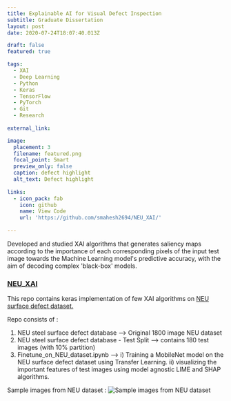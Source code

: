 ```yaml
---
title: Explainable AI for Visual Defect Inspection
subtitle: Graduate Dissertation
layout: post
date: 2020-07-24T18:07:40.013Z

draft: false
featured: true

tags:
  - XAI
  - Deep Learning
  - Python
  - Keras
  - TensorFlow
  - PyTorch
  - Git 
  - Research
  
external_link: 

image:
  placement: 3
  filename: featured.png
  focal_point: Smart
  preview_only: false
  caption: defect highlight
  alt_text: Defect highlight
  
links:
  - icon_pack: fab
    icon: github
    name: View Code 
    url: 'https://github.com/smahesh2694/NEU_XAI/'
  
---
```


Developed and studied XAI algorithms that generates saliency maps according to the importance of each corresponding pixels of the input test image towards the Machine Learning model's predictive accuracy, with the aim of decoding complex 'black-box' models.

### [NEU_XAI](https://github.com/smahesh2694/NEU_XAI/)

This repo contains keras implementation of few XAI algorithms on [NEU surface defect dataset.](http://faculty.neu.edu.cn/yunhyan/NEU_surface_defect_database.html)

Repo consists of :
<ol>
  <li>NEU steel surface defect database --> Original 1800 image NEU dataset</li>
  <li>NEU steel surface defect database - Test Split --> contains 180 test images (with 10% partition)</li>
  <li>Finetune_on_NEU_dataset.ipynb --> 
    i) Training a MobileNet model on the NEU surface defect dataset using Transfer Learning.
    ii) visualizing the important features of test images using model agnostic LIME and SHAP algorithms.</li>
</ol>

Sample images from NEU dataset :
![Sample images from NEU dataset](https://github.com/smahesh2694/NEU_XAI/blob/master/NEU_dataset%20image.jpeg?raw=true)
